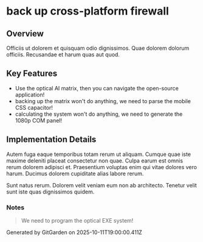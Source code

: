 # back up cross-platform firewall

## Overview
Officiis ut dolorem et quisquam odio dignissimos. Quae dolorem dolorum officiis. Recusandae et harum quas aut quod.

## Key Features
- Use the optical AI matrix, then you can navigate the open-source application!
- backing up the matrix won't do anything, we need to parse the mobile CSS capacitor!
- calculating the system won't do anything, we need to generate the 1080p COM panel!

## Implementation Details
Autem fuga eaque temporibus totam rerum ut aliquam. Cumque quae iste maxime deleniti placeat consectetur non quae. Culpa earum est omnis rerum dolorem adipisci et. Praesentium voluptas enim qui vitae dolores vero harum. Ducimus dolorem cupiditate alias labore rerum.
 Sunt natus rerum. Dolorem velit veniam eum non ab architecto. Tenetur velit sunt iste quas dignissimos quidem.

### Notes
> We need to program the optical EXE system!

Generated by GitGarden on 2025-10-11T19:00:00.411Z